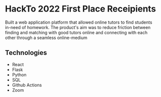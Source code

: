 # HackTo 2022 First Place Receipients
Built a web application platform that allowed online tutors to find students in-need of homework. The product's aim was to reduce friction between finding and matching with good tutors online and connecting with each other through a seamless online-medium

## Technologies
- React
- Flask
- Python
- SQL
- Github Actions
- Zoom
